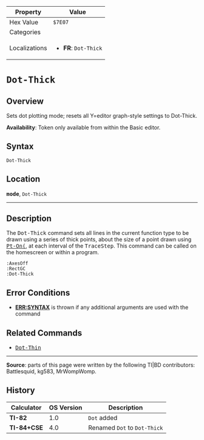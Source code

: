 | Property      | Value |
|---------------|-------|
| Hex Value     | `$7E07`|
| Categories    | <ul></ul> |
| Localizations | <ul><li><b>FR</b>: `Dot-Thick`</li></ul> |

# `Dot-Thick`

## Overview
Sets dot plotting mode; resets all Y=editor graph-style settings to Dot-Thick.


<b>Availability</b>: Token only available from within the Basic editor.

## Syntax
`Dot-Thick`

## Location
<tt><kbd><b>mode</b></kbd></tt>, `Dot-Thick`
<hr>

## Description

The <tt>Dot-Thick</tt> command sets all lines in the current function type to be drawn using a series of thick points, about the size of a point drawn using <tt><a href="Pt-On(.md">Pt-On(</a></tt>, at each interval of the <tt>TraceStep</tt>. This command can be called on the homescreen or within a program.

```ti-basic
:AxesOff
:RectGC
:Dot-Thick
```

## Error Conditions

*   **[ERR:SYNTAX](errors#syntax)** is thrown if any additional arguments are used with the command

## Related Commands

*   <tt><a href="Dot-Thin.md">Dot-Thin</a></tt>

* * *

**Source**: parts of this page were written by the following TI|BD contributors: Battlesquid, kg583, MrWompWomp.

## History
| Calculator | OS Version | Description |
|------------|------------|-------------|
| <b>TI-82</b> | 1.0 | `Dot` added |
| <b>TI-84+CSE</b> | 4.0 | Renamed `Dot` to `Dot-Thick`


